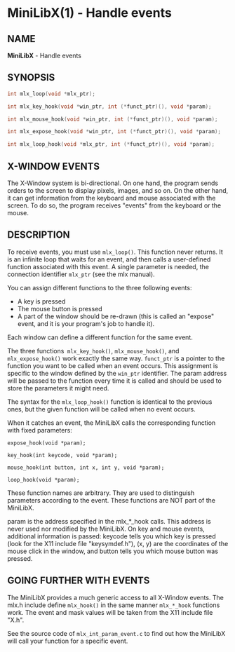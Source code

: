# MiniLibX(1) - Handle events

## NAME

**MiniLibX** - Handle events

## SYNOPSIS

```c
int mlx_loop(void *mlx_ptr);

int mlx_key_hook(void *win_ptr, int (*funct_ptr)(), void *param);

int mlx_mouse_hook(void *win_ptr, int (*funct_ptr)(), void *param);

int mlx_expose_hook(void *win_ptr, int (*funct_ptr)(), void *param);

int mlx_loop_hook(void *mlx_ptr, int (*funct_ptr)(), void *param);

```

## X-WINDOW EVENTS

The X-Window system is bi-directional. On one hand, the program sends orders to
the screen to display pixels, images, and so on. On the other hand,
it can get information from the keyboard and mouse associated with
the screen. To do so, the program receives "events" from the keyboard or the
mouse.

## DESCRIPTION

To receive events, you must use ```mlx_loop()```. This function never returns. It is an infinite loop that waits for
an event, and then calls a user-defined function associated with this event.
A single parameter is needed, the connection identifier ```mlx_ptr``` (see the mlx manual).

You can assign different functions to the three following events:
- A key is pressed
- The mouse button is pressed
- A part of the window should be re-drawn
  (this is called an "expose" event, and it is your program's job to handle it).

Each window can define a different function for the same event.

The three functions``` mlx_key_hook()```, ```mlx_mouse_hook()```, and ```mlx_expose_hook()``` work exactly the same way.
```funct_ptr``` is a pointer to the function you want to be called
when an event occurs. This assignment is specific to the window defined by the
```win_ptr``` identifier. The param address will be passed to the function every time it is called and should be
used to store the parameters it might need.

The syntax for the ```mlx_loop_hook()``` function is identical to the previous ones, but the given function will be
called when no event occurs.

When it catches an event, the MiniLibX calls the corresponding function
with fixed parameters:

  ```expose_hook(void *param);```

  ```key_hook(int keycode, void *param);```
  
  ```mouse_hook(int button, int x, int y, void *param);```
  
  ```loop_hook(void *param);```

These function names are arbitrary. They are used to distinguish
parameters according to the event. These functions are NOT part of the
MiniLibX.

param is the address specified in the mlx_*_hook calls. This address is never used nor modified by the MiniLibX. On key and mouse events, additional
information is passed:
keycode tells you which key is pressed (look for the X11 include file "keysymdef.h"),
(x, y) are the coordinates of the mouse click in the window, and
button tells you which mouse button was pressed.

## GOING FURTHER WITH EVENTS

The MiniLibX provides a much generic access to all X-Window events. The mlx.h
include define ```mlx_hook()``` in the same manner ```mlx_*_hook``` functions work. The event and mask values
will be taken from the X11 include file "X.h".

See the source code of ```mlx_int_param_event.c``` to find out how the MiniLibX will
call your function for a specific event.
